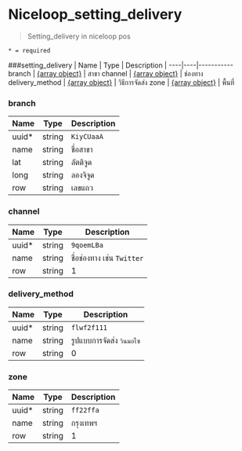 # Niceloop\_setting\_delivery
> Setting\_delivery in niceloop pos

`* = required`

###setting_delivery
| Name | Type | Description
| ----|----|-----------
branch | [{array object}](setting_delivery.md#branch) | สาขา 
channel | [{array object}](setting_delivery.md#chanel) |  ช่องทาง
delivery\_method | [{array object}](setting_delivery.md#delivery_method) | วิธีการจัดส่ง
zone | [{array object}](setting_delivery.md#zone) |  พื้นที่

### branch
| Name | Type | Description
| ----|----|-----------
uuid\* | string | `KiyCUaaA`
name | string | ชื่อสาขา
lat | string | ลัตติจูด
long | string | ลองจิจูด
row | string | เลขแถว
                                              
### channel 
| Name | Type | Description
| ----|----|-----------
uuid\* | string | `9qoemLBa`
name | string | ชื่อช่องทาง เช่น `Twitter` 
row | string | 1
                                               
### delivery_method
| Name | Type | Description
| ----|----|-----------
uuid\* | string | `flwf2f111`
name | string | รูปแบบการจัดส่ง `วินมอไซ`
row | string | 0
                                           
### zone
| Name | Type | Description
| ----|----|-----------
uuid\* | string | `ff22ffa`
name | string | กรุงเทพฯ
row | string | 1                                          